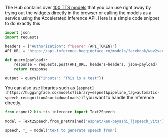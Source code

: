 The Hub contains over [100 TTS models](https://huggingface.co/models?pipeline_tag=text-to-speech&sort=downloads) that you can use right away by trying out the widgets directly in the browser or calling the models as a service using the Accelerated Inference API. Here is a simple code snippet to do exactly this

```python
import json
import requests

headers = {"Authorization": f"Bearer {API_TOKEN}"}
API_URL = "https://api-inference.huggingface.co/models/facebook/wav2vec2-base-960h"

def query(payload):
	response = requests.post(API_URL, headers=headers, json=payload)
	return response

output = query({"inputs": "This is a test"})
```

You can also use libraries such as `[espnet](https://huggingface.co/models?library=espnet&pipeline_tag=automatic-speech-recognition&sort=downloads)` if you want to handle the Inference directly.

```python
from espnet2.bin.tts_inference import Text2Speech
    
model = Text2Speech.from_pretrained("espnet/kan-bayashi_ljspeech_vits")

speech, *_ = model("text to generate speech from")
```